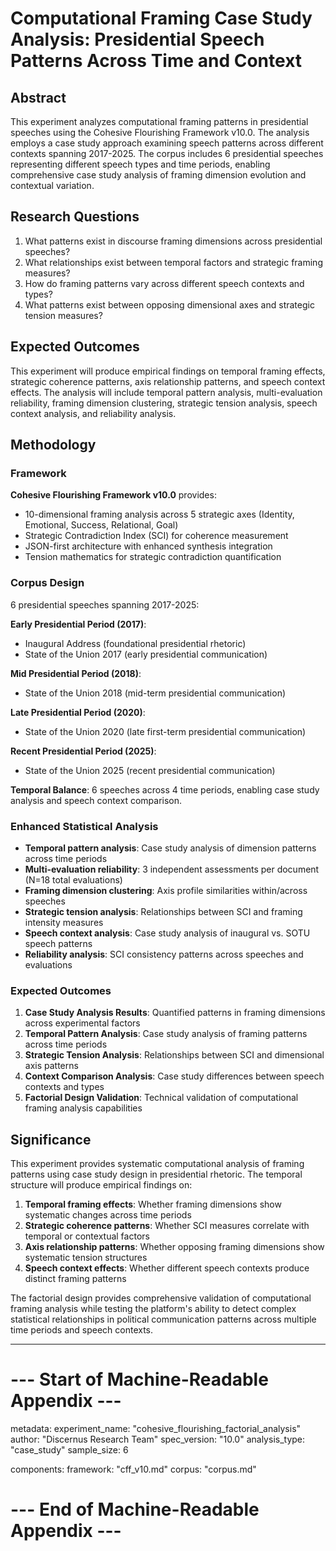 # Computational Framing Case Study Analysis: Presidential Speech Patterns Across Time and Context

## Abstract

This experiment analyzes computational framing patterns in presidential speeches using the Cohesive Flourishing Framework v10.0. The analysis employs a case study approach examining speech patterns across different contexts spanning 2017-2025. The corpus includes 6 presidential speeches representing different speech types and time periods, enabling comprehensive case study analysis of framing dimension evolution and contextual variation.

## Research Questions

1. What patterns exist in discourse framing dimensions across presidential speeches?
2. What relationships exist between temporal factors and strategic framing measures?
3. How do framing patterns vary across different speech contexts and types?
4. What patterns exist between opposing dimensional axes and strategic tension measures?

## Expected Outcomes

This experiment will produce empirical findings on temporal framing effects, strategic coherence patterns, axis relationship patterns, and speech context effects. The analysis will include temporal pattern analysis, multi-evaluation reliability, framing dimension clustering, strategic tension analysis, speech context analysis, and reliability analysis.

## Methodology

### Framework
**Cohesive Flourishing Framework v10.0** provides:
- 10-dimensional framing analysis across 5 strategic axes (Identity, Emotional, Success, Relational, Goal)
- Strategic Contradiction Index (SCI) for coherence measurement
- JSON-first architecture with enhanced synthesis integration
- Tension mathematics for strategic contradiction quantification

### Corpus Design
6 presidential speeches spanning 2017-2025:

**Early Presidential Period (2017)**:
- Inaugural Address (foundational presidential rhetoric)
- State of the Union 2017 (early presidential communication)

**Mid Presidential Period (2018)**:
- State of the Union 2018 (mid-term presidential communication)

**Late Presidential Period (2020)**:
- State of the Union 2020 (late first-term presidential communication)

**Recent Presidential Period (2025)**:
- State of the Union 2025 (recent presidential communication)

**Temporal Balance**: 6 speeches across 4 time periods, enabling case study analysis and speech context comparison.

### Enhanced Statistical Analysis
- **Temporal pattern analysis**: Case study analysis of dimension patterns across time periods
- **Multi-evaluation reliability**: 3 independent assessments per document (N=18 total evaluations)
- **Framing dimension clustering**: Axis profile similarities within/across speeches
- **Strategic tension analysis**: Relationships between SCI and framing intensity measures
- **Speech context analysis**: Case study analysis of inaugural vs. SOTU speech patterns
- **Reliability analysis**: SCI consistency patterns across speeches and evaluations

### Expected Outcomes
1. **Case Study Analysis Results**: Quantified patterns in framing dimensions across experimental factors
2. **Temporal Pattern Analysis**: Case study analysis of framing patterns across time periods
3. **Strategic Tension Analysis**: Relationships between SCI and dimensional axis patterns
4. **Context Comparison Analysis**: Case study differences between speech contexts and types
5. **Factorial Design Validation**: Technical validation of computational framing analysis capabilities

## Significance

This experiment provides systematic computational analysis of framing patterns using case study design in presidential rhetoric. The temporal structure will produce empirical findings on:

1. **Temporal framing effects**: Whether framing dimensions show systematic changes across time periods
2. **Strategic coherence patterns**: Whether SCI measures correlate with temporal or contextual factors  
3. **Axis relationship patterns**: Whether opposing framing dimensions show systematic tension structures
4. **Speech context effects**: Whether different speech contexts produce distinct framing patterns

The factorial design provides comprehensive validation of computational framing analysis while testing the platform's ability to detect complex statistical relationships in political communication patterns across multiple time periods and speech contexts.

---

# --- Start of Machine-Readable Appendix ---

metadata:
  experiment_name: "cohesive_flourishing_factorial_analysis"
  author: "Discernus Research Team"
  spec_version: "10.0"
  analysis_type: "case_study"
  sample_size: 6

components:
  framework: "cff_v10.md"
  corpus: "corpus.md"

# --- End of Machine-Readable Appendix ---